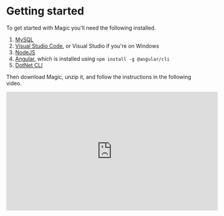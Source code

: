 # Getting started

To get started with Magic you'll need the following installed.

1. [MySQL](https://dev.mysql.com/downloads/mysql/)
2. [Visual Studio Code](https://code.visualstudio.com/download), or Visual Studio if you're on Windows
3. [NodeJS](https://nodejs.org/en/download/)
4. [Angular](https://cli.angular.io), which is installed using `npm install -g @angular/cli`
5. [DotNet CLI](https://dotnet.microsoft.com/learn/dotnet/hello-world-tutorial/install)

Then download Magic, unzip it, and follow the instructions in the following video.

<div style="margin-left: auto; margin-right: auto; width: 560px;">
<iframe width="560" height="315" src="https://www.youtube.com/watch?v=Lpqco0BgYYY" frameborder="0" allow="accelerometer; autoplay; encrypted-media; gyroscope; picture-in-picture" allowfullscreen></iframe>
</div>

